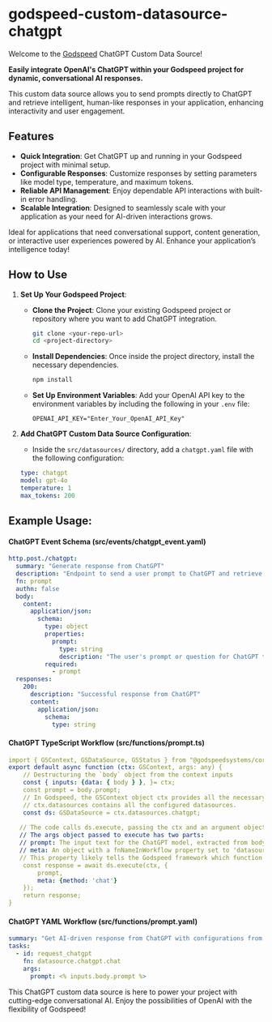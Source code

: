 
# godspeed-custom-datasource-chatgpt
Welcome to the [Godspeed](https://www.godspeed.systems/) ChatGPT Custom Data Source! 

**Easily integrate OpenAI's ChatGPT within your Godspeed project for dynamic, conversational AI responses.**

This custom data source allows you to send prompts directly to ChatGPT and retrieve intelligent, human-like responses in your application, enhancing interactivity and user engagement.

## Features

- **Quick Integration**: Get ChatGPT up and running in your Godspeed project with minimal setup.
- **Configurable Responses**: Customize responses by setting parameters like model type, temperature, and maximum tokens.
- **Reliable API Management**: Enjoy dependable API interactions with built-in error handling.
- **Scalable Integration**: Designed to seamlessly scale with your application as your need for AI-driven interactions grows.

Ideal for applications that need conversational support, content generation, or interactive user experiences powered by AI. Enhance your application’s intelligence today!

## How to Use

1. **Set Up Your Godspeed Project**:
   - **Clone the Project**: Clone your existing Godspeed project or repository where you want to add ChatGPT integration.
     ```bash
     git clone <your-repo-url>
     cd <project-directory>
     ```
   - **Install Dependencies**: Once inside the project directory, install the necessary dependencies.
     ```bash
     npm install
     ```
   - **Set Up Environment Variables**: Add your OpenAI API key to the environment variables by including the following in your `.env` file:
     ```plaintext
     OPENAI_API_KEY="Enter_Your_OpenAI_API_Key"
     ```

2. **Add ChatGPT Custom Data Source Configuration**:
   - Inside the `src/datasources/` directory, add a `chatgpt.yaml` file with the following configuration:
   ```yaml
   type: chatgpt
   model: gpt-4o
   temperature: 1
   max_tokens: 200
   ```

## Example Usage:

#### ChatGPT Event Schema (src/events/chatgpt_event.yaml)

```yaml
http.post./chatgpt:
  summary: "Generate response from ChatGPT"
  description: "Endpoint to send a user prompt to ChatGPT and retrieve the AI-generated response."
  fn: prompt
  authn: false
  body:
    content:
      application/json:
        schema:
          type: object
          properties:
            prompt:
              type: string
              description: "The user's prompt or question for ChatGPT to respond to."
          required:
            - prompt
  responses:
    200:
      description: "Successful response from ChatGPT"
      content:
        application/json:
          schema:
            type: string
```
#### ChatGPT TypeScript Workflow (src/functions/prompt.ts)

```yaml
import { GSContext, GSDataSource, GSStatus } from "@godspeedsystems/core";
export default async function (ctx: GSContext, args: any) {
    // Destructuring the `body` object from the context inputs
    const { inputs: {data: { body } }, }= ctx;
    const prompt = body.prompt;    
    // In Godspeed, the GSContext object ctx provides all the necessary data for the function, including inputs, datasources, and configurations.
    // ctx.datasources contains all the configured datasources.
    const ds: GSDataSource = ctx.datasources.chatgpt;
    
   // The code calls ds.execute, passing the ctx and an argument object.
   // The args object passed to execute has two parts:
   // prompt: The input text for the ChatGPT model, extracted from body.
   // meta: An object with a fnNameInWorkflow property set to 'datasource.chatgpt.chat'. 
   // This property likely tells the Godspeed framework which function within the chatgpt datasource to execute (chat in this case).
    const response = await ds.execute(ctx, {
        prompt,
        meta: {method: 'chat'}
    });
    return response;
}
```

#### ChatGPT YAML Workflow (src/functions/prompt.yaml)

```yaml
summary: "Get AI-driven response from ChatGPT with configurations from YAML file"
tasks:
  - id: request_chatgpt
    fn: datasource.chatgpt.chat
    args:
      prompt: <% inputs.body.prompt %>
```

This ChatGPT custom data source is here to power your project with cutting-edge conversational AI. Enjoy the possibilities of OpenAI with the flexibility of Godspeed!